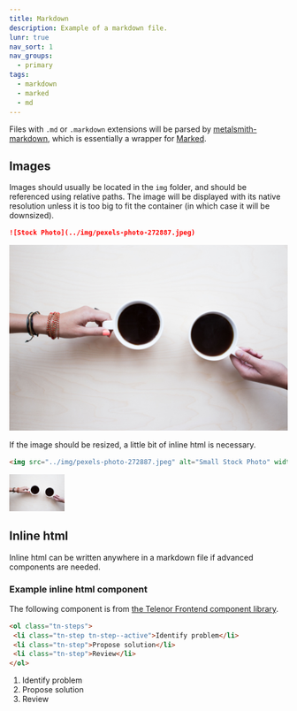 ```yaml
---
title: Markdown
description: Example of a markdown file.
lunr: true
nav_sort: 1
nav_groups:
  - primary
tags:
  - markdown
  - marked
  - md
---
```

Files with `.md` or `.markdown` extensions will be parsed by [metalsmith-markdown](https://github.com/segmentio/metalsmith-markdown), which is essentially a wrapper for [Marked](https://github.com/chjj/marked).

## Images

Images should usually be located in the `img` folder, and should be referenced using relative paths. The image will be displayed with its native resolution unless it is too big to fit the container (in which case it will be downsized).

```markdown
![Stock Photo](../img/pexels-photo-272887.jpeg)
```

![Stock Photo](../img/pexels-photo-272887.jpeg)

If the image should be resized, a little bit of inline html is necessary.

``` html
<img src="../img/pexels-photo-272887.jpeg" alt="Small Stock Photo" width="100" />
```

<img src="../img/pexels-photo-272887.jpeg" alt="Small Stock Photo" width="100" />

## Inline html

Inline html can be written anywhere in a markdown file if advanced components are needed.

### Example inline html component

The following component is from [the Telenor Frontend component library](https://github.com/TelenorFrontend/component-library).

```html
<ol class="tn-steps">
 <li class="tn-step tn-step--active">Identify problem</li>
 <li class="tn-step">Propose solution</li>
 <li class="tn-step">Review</li>
</ol>
```
<ol class="tn-steps">
 <li class="tn-step tn-step--active">Identify problem</li>
 <li class="tn-step">Propose solution</li>
 <li class="tn-step">Review</li>
</ol>
